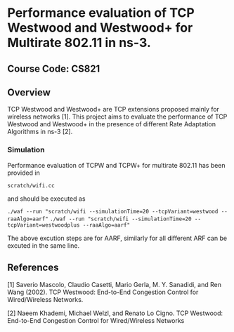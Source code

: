 # Performance evaluation of TCP Westwood and Westwood+ for Multirate 802.11 in ns-3.

## Course Code: CS821

## Overview

TCP Westwood and Westwood+ are TCP extensions proposed mainly for wireless networks [1]. This project aims to evaluate the performance of TCP Westwood and Westwood+ in the presence of different Rate Adaptation Algorithms in ns-3 [2].

### Simulation

Performance evaluation of TCPW and TCPW+ for multirate 802.11 has been provided in

`scratch/wifi.cc`

and should be executed as

 `./waf --run "scratch/wifi --simulationTime=20 --tcpVariant=westwood --raaAlgo=aarf"`
 `./waf --run "scratch/wifi --simulationTime=20 --tcpVariant=westwoodplus --raaAlgo=aarf"`

The above excution steps are for AARF, similarly for all different ARF can be excuted in the same line.

## References

[1] Saverio Mascolo, Claudio Casetti, Mario Gerla, M. Y. Sanadidi, and Ren Wang (2002). TCP Westwood: End-to-End Congestion Control for Wired/Wireless Networks.

[2] Naeem Khademi, Michael Welzl, and Renato Lo Cigno. TCP Westwood: End-to-End Congestion Control for Wired/Wireless Networks
